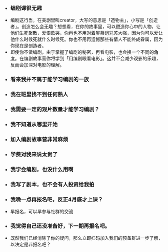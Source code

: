 - ### 编剧课很无趣
- 编剧这行当，在美剧里叫creator，大写的意思是「造物主」，小写是「创造者」。创造怎么会无趣？想想看，在你的故事里，可以塑造你心中的人物，让他们生死聚散，爱恨歌哭，你再也不用对着屏幕诅咒苏大强，因为你可以爱让他什么时候死就什么时候死。你也不用再遗憾那些有情人不能终成眷属，因为你现在是创造者。
- 即使你不做编剧，由于掌握了编剧的秘密，再看电影，也会换一个不同的角度。在编剧故事营你将学到「用编剧眼看电影」。这并不会减少观影的乐趣，反而会加深对电影的理解。
- ### 看来我并不属于能学习编剧的一族
- ### 我在班里找不到任何熟人
- ### 我需要一定的观片数量才能学习编剧？
- ### 我不知道从哪里开始
- ### 加入编剧故事营非常麻烦
- ### 学费对我来说太贵了
- ### 我学会编剧，也没什么用啊
- ### 我写了剧本，也不会有人投资给我拍
- ### 我晚一点再报名吧，反正4月底才上课？
- 早报名，可以早参与社群的交流
- ### 我觉得自己还没准备好，下一期再报名吧。
- 既然我们已经消除了你的疑问，那么立即扫码加入我们的预备群进一步了解，以决定是非报名吧？
